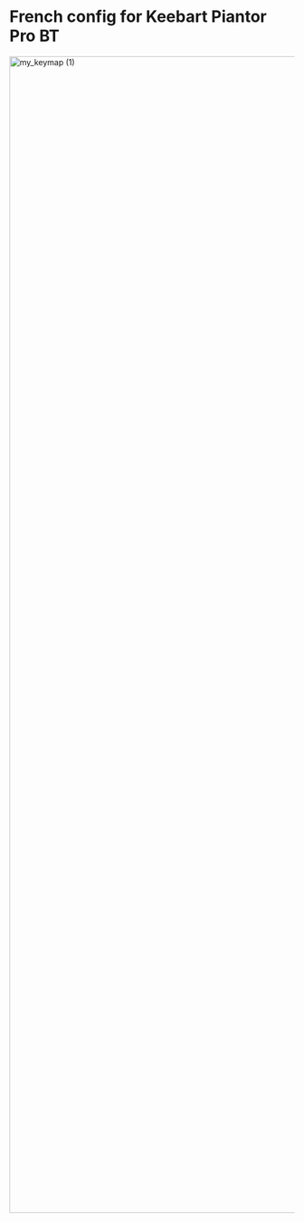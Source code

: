 # French config for Keebart Piantor Pro BT

<img width="816" height="2040" alt="my_keymap (1)" src="https://github.com/user-attachments/assets/ea1a2638-49f8-4c41-a81e-0e834de373a5" />
